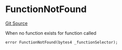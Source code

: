 # FunctionNotFound
[Git Source](https://github.com/thrackle-io/Tron/blob/89e7f7b48d79c8e2bc6476fb1601cc9680f2c384/src/economic/ruleProcessor/RuleProcessorDiamond.sol)

When no function exists for function called


```solidity
error FunctionNotFound(bytes4 _functionSelector);
```

